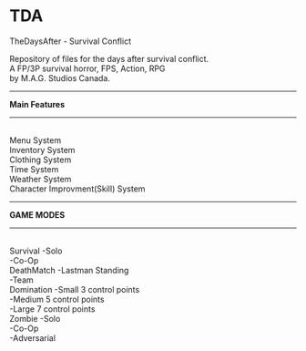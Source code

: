 # TDA
TheDaysAfter - Survival Conflict<br>

Repository of files for the days after survival conflict.<br>  A FP/3P survival horror, FPS, Action, RPG<br> by M.A.G. Studios Canada.

*****************
**Main Features**
*****************
<br>
Menu System <br>
Inventory System<br>
Clothing System<br>
Time System<br>
Weather System<br>
Character Improvment(Skill) System<br>


**************
**GAME MODES**
**************
<br>
Survival      -Solo<br>
                       -Co-Op<br>
DeathMatch    -Lastman Standing<br>
              -Team <br>
Domination    -Small 3 control points<br>
              -Medium 5 control points<br>
              -Large 7 control points<br>
Zombie        -Solo<br>
              -Co-Op<br>
              -Adversarial <br>
